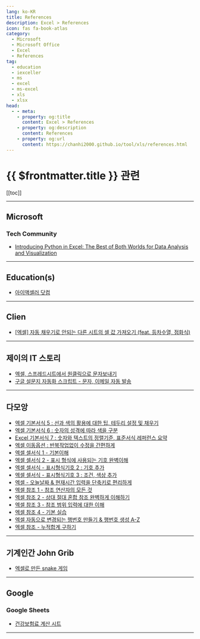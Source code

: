 ```yaml
---
lang: ko-KR
title: References
description: Excel > References
icon: fas fa-book-atlas
category: 
  - Microsoft
  - Microsoft Office
  - Excel
  - References
tag: 
  - education
  - iexceller
  - ms
  - excel
  - ms-excel
  - xls
  - xlsx
head:
  - - meta:
    - property: og:title
      content: Excel > References
    - property: og:description
      content: References
    - property: og:url
      content: https://chanhi2000.github.io/tool/xls/references.html
---
```


# {{ $frontmatter.title }} 관련

[[toc]]

---

## <FontIcon icon="fa-brands fa-microsoft"/>Microsoft

### Tech Community

- [Introducing Python in Excel: The Best of Both Worlds for Data Analysis and Visualization](https://techcommunity.microsoft.com/t5/microsoft-365-blog/introducing-python-in-excel-the-best-of-both-worlds-for-data/ba-p/3905482)

---

## Education(s)

- [아이액셀러 닷컴](http://www.iexceller.com)

---

## Clien

- [[엑셀] 자동 채우기로 안되는 다른 시트의 셀 값 가져오기 (feat. 등차수열, 점화식)](https://www.clien.net/service/board/lecture/17936871)

---

## 제이의 IT 스토리

- [엑셀, 스프레드시트에서 원클릭으로 문자보내기](https://m.blog.naver.com/oralol/223407852139)
- [구글 설문지 자동화 스크립트 - 문자, 이메일 자동 발송](https://m.blog.naver.com/oralol/223414624169)

---

## 다모앙

- [엑셀 기본서식 5 : 선과 색의 활용에 대한 팁, 테두리 설정 및 채우기](https://damoang.net/lecture/1658)
- [엑셀 기본서식 6 : 숫자의 성격에 따라 색을 구분](https://damoang.net/lecture/1962)
- [Excel 기본서식 7 : 숫자와 텍스트의 정렬기준, 표준서식 레퍼런스 요약](https://damoang.net/lecture/2028)
- [엑셀 이동옵션 : 반복작업없이 수정을 간편하게](https://damoang.net/lecture/2064)
- [엑셀 셀서식 1 - 기본이해](https://damoang.net/lecture/2199)
- [엑셀 셀서식 2 - 표시 형식에 사용되는 기호 완벽이해](https://damoang.net/lecture/2410)
- [엑셀 셀서식 - 표시형식기호 2 : 기호 추가](https://damoang.net/lecture/2540)
- [엑셀 셀서식 - 표시형식기호 3 : 조건, 색상 추가](https://damoang.net/lecture/2831)
- [엑셀 - 오늘날짜 & 현재시간 입력을 단축키로 편리하게](https://damoang.net/lecture/3903)
- [엑셀 참조 1 - 참조 연산자의 모든 것](https://damoang.net/lecture/3975)
- [엑셀 참조 2 - 상대 절대 혼합 참조 완벽하게 이해하기](https://damoang.net/lecture/4073)
- [엑셀 참조 3 - 참조 범위 입력에 대한 이해](https://damoang.net/lecture/4120)
- [엑셀 참조 4 - 기본 실습](https://damoang.net/lecture/4168)
- [엑셀 자동으로 변경되는 행번호 만들기 & 행번호 생성 A-Z](https://damoang.net/lecture/4192)
- [엑셀 참조 - 누적합계 구하기](https://damoang.net/lecture/4253)

---

## 기계인간 John Grib

- [엑셀로 만든 snake 게임](https://webnautes.tistory.com/2276)

---

## Google

### Google Sheets

- [건강보험료 계산 시트](https://docs.google.com/spreadsheets/d/1RraqEdQs706zilWJirbtTMmmw3Dybgkd/edit?gid=478614291#gid=478614291)

---

<TagLinks />